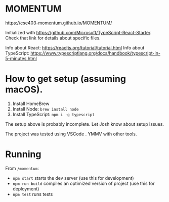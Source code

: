 # MOMENTUM
https://cse403-momentum.github.io/MOMENTUM/

Initialized with https://github.com/Microsoft/TypeScript-React-Starter. Check that link for details about specific files.

Info about React: https://reactjs.org/tutorial/tutorial.html
Info about TypeScript: https://www.typescriptlang.org/docs/handbook/typescript-in-5-minutes.html

# How to get setup (assuming macOS).
1. Install HomeBrew
2. Install Node: `brew install node`
3. Install TypeScript: `npm i -g typescript`

The setup above is probably incomplete. Let Josh know about setup issues.

The project was tested using VSCode . YMMV with other tools.

# Running
From `/momentum`:
- `npm start` starts the dev server (use this for development)
- `npm run build` compiles an optimized version of project (use this for deployment)
- `npm test` runs tests
